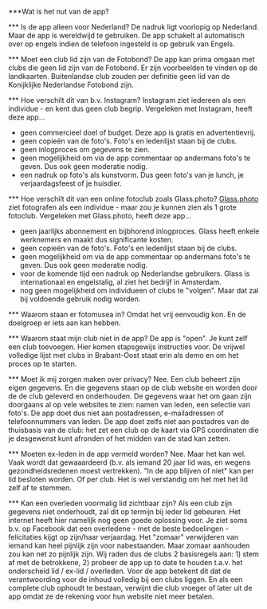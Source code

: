 ***Wat is het nut van de app?

*** Is de app alleen voor Nederland?
De nadruk ligt voorlopig op Nederland. Maar de app is wereldwijd te gebruiken.
De app schakelt al automatisch over op engels indien de telefoon ingesteld is op gebruik van Engels.

*** Moet een club lid zijn van de Fotobond?
De app kan prima omgaan met clubs die geen lid zijn van de Fotobond.
Er zijn voorbeelden te vinden op de landkaarten.
Buitenlandse club zouden per definitie geen lid van de Konijklijke Nederlandse Fotobond zijn.

*** Hoe verschilt dit van b.v. Instagram?
Instagram ziet iedereen als een individue - en kent dus geen club begrip.
Vergeleken met Instagram, heeft deze app...

- geen commercieel doel of budget. Deze app is gratis en advertentievrij.
- geen copieën van de foto's. Foto's en ledenlijst staan bij de clubs.
- geen inlogproces om gegevens te zien.
- geen mogelijkheid om via de app commentaar op andermans foto's te geven. Dus ook geen moderatie nodig.
- een nadruk op foto's als kunstvorm. Dus geen foto's van je lunch, je verjaardagsfeest of je huisdier.

*** Hoe verschilt dit van een online fotoclub zoals Glass.photo?
[Glass.photo](www.glass.photo) ziet fotografen als een individue - maar zou je kunnen zien als 1 grote fotoclub.
Vergeleken met Glass.photo, heeft deze app...

- geen jaarlijks abonnement en bijbhorend inlogproces. Glass heeft enkele werknemers en maakt dus significante kosten.
- geen copieën van de foto's. Foto's en ledenlijst staan bij de clubs.
- geen mogelijkheid om via de app commentaar op andermans foto's te geven. Dus ook geen moderatie nodig.
- voor de komende tijd een nadruk op Nederlandse gebruikers. Glass is internationaal en engelstalig, al ziet het bedrijf in Amsterdam.
- nog geen mogelijkheid om individueen of clubs te "volgen". Maar dat zal bij voldoende gebruik nodig worden.

*** Waarom staan er fotomusea in?
Omdat het vrij eenvoudig kon. En de doelgroep er iets aan kan hebben.

*** Waarom staat mijn club niet in de app?
De app is "open". Je kunt zelf een club toevoegen. Hier komen stapsgewijs instructies voor.
De vrijwel volledige lijst met clubs in Brabant-Oost staat erin als demo en om het proces op te starten.

*** Moet ik mij zorgen maken over privacy?
Nee. Een club beheert zijn eigen gegevens. En die gegevens staan op de club website en worden door de de club geleverd en onderhouden.
De gegevens waar het om gaan zijn doorgaans al op vele websites te zien: namen van leden, een selectie van foto's.
De app doet dus niet aan postadressen, e-mailadressen of telefoonnummers van leden.
De app doet zelfs niet aan postadres van de thuisbasis van de club: 
het zet een club op de kaart via GPS coordinaten die je desgewenst kunt afronden of het midden van de stad kan zetten.

*** Moeten ex-leden in de app vermeld worden?
Nee. Maar het kan wel. Vaak wordt dat gewaaardeerd (b.v. als iemand 20 jaar lid was, en wegens gezondheidsredenen moest vertrekken).
"In de app blijven of niet" kan per lid besloten worden. Of per club. Het is wel verstandig om het met het lid zelf af te stemmen.

*** Kan een overleden voormalig lid zichtbaar zijn?
Als een club zijn gegevens niet onderhoudt, zal dit op termijn bij ieder lid gebeuren. 
Het internet heeft hier namelijk nog geen goede oplossing voor. 
Je ziet soms b.v. op Facebook dat een overledene - met de beste bedoelingen - felicitaties kijgt op zijn/haar verjaardag.
Het "zomaar" verwijderen van iemand kan heel pijnlijk zijn voor nabestaanden.
Maar zomaar aanhouden zou kan net zo pijnlijk zijn. 
Wij raden dus de clubs 2 basisregels aan:
    1) stem af met de betrokkene,
    2) probeer de app up to date te houden t.a.v. het onderscheid lid / ex-lid / overleden.
Voor de app betekent dit dat de verantwoording voor de inhoud volledig bij een clubs liggen. 
En als een complete club ophoudt te bestaan, verwijnt die club vroeger of later uit de app omdat ze de rekening voor hun website niet meer betalen.
